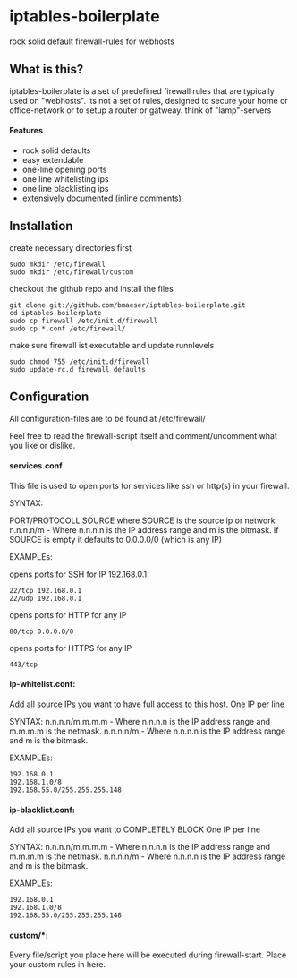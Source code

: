 # iptables-boilerplate
rock solid default firewall-rules for webhosts

## What is this?
iptables-boilerplate is a set of predefined firewall rules that are typically used on "webhosts".
its not a set of rules, designed to secure your home or office-network or to setup a router or gatweay.
think of "lamp"-servers 

#### Features
* rock solid defaults
* easy extendable
* one-line opening ports
* one line whitelisting ips
* one line blacklisting ips
* extensively documented (inline comments)

## Installation

create necessary directories first
    
    sudo mkdir /etc/firewall
    sudo mkdir /etc/firewall/custom

checkout the github repo and install the files

    git clone git://github.com/bmaeser/iptables-boilerplate.git
    cd iptables-boilerplate
    sudo cp firewall /etc/init.d/firewall
    sudo cp *.conf /etc/firewall/
    
make sure firewall ist executable and update runnlevels

    sudo chmod 755 /etc/init.d/firewall
    sudo update-rc.d firewall defaults
    
## Configuration

All configuration-files are to be found at /etc/firewall/

Feel free to read the firewall-script itself and comment/uncomment what you like or dislike.

#### services.conf
This file is used to open ports for services like ssh or http(s) in your firewall.

SYNTAX:

PORT/PROTOCOLL SOURCE
where SOURCE is the source ip or network
n.n.n.n/m - Where n.n.n.n is the IP address range and m is the bitmask.
if SOURCE is empty it defaults to 0.0.0.0/0 (which is any IP)

EXAMPLEs:

opens ports for SSH for IP 192.168.0.1:

    22/tcp 192.168.0.1
    22/udp 192.168.0.1

opens ports for HTTP for any IP

    80/tcp 0.0.0.0/0

opens ports for HTTPS for any IP

    443/tcp

#### ip-whitelist.conf:
Add all source IPs you want to have full access to this host.
One IP per line

SYNTAX:
n.n.n.n/m.m.m.m  - Where n.n.n.n is the IP address range and m.m.m.m is the netmask.
n.n.n.n/m - Where n.n.n.n is the IP address range and m is the bitmask.

EXAMPLEs:

    192.168.0.1
    192.168.1.0/8
    192.168.55.0/255.255.255.148
    
#### ip-blacklist.conf:
Add all source IPs you want to COMPLETELY BLOCK
One IP per line

SYNTAX:
n.n.n.n/m.m.m.m  - Where n.n.n.n is the IP address range and m.m.m.m is the netmask.
n.n.n.n/m - Where n.n.n.n is the IP address range and m is the bitmask.

EXAMPLEs:

    192.168.0.1
    192.168.1.0/8
    192.168.55.0/255.255.255.148
    
#### custom/*:
Every file/script you place here will be executed during firewall-start.
Place your custom rules in here.
